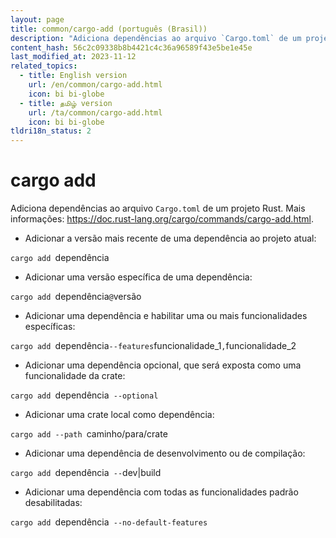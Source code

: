 ```yaml
---
layout: page
title: common/cargo-add (português (Brasil))
description: "Adiciona dependências ao arquivo `Cargo.toml` de um projeto Rust."
content_hash: 56c2c09338b8b4421c4c36a96589f43e5be1e45e
last_modified_at: 2023-11-12
related_topics:
  - title: English version
    url: /en/common/cargo-add.html
    icon: bi bi-globe
  - title: தமிழ் version
    url: /ta/common/cargo-add.html
    icon: bi bi-globe
tldri18n_status: 2
---
```

# cargo add

Adiciona dependências ao arquivo `Cargo.toml` de um projeto Rust.
Mais informações: <https://doc.rust-lang.org/cargo/commands/cargo-add.html>.

- Adicionar a versão mais recente de uma dependência ao projeto atual:

`cargo add `<span class="tldr-var badge badge-pill bg-dark-lm bg-white-dm text-white-lm text-dark-dm font-weight-bold">dependência</span>

- Adicionar uma versão específica de uma dependência:

`cargo add `<span class="tldr-var badge badge-pill bg-dark-lm bg-white-dm text-white-lm text-dark-dm font-weight-bold">dependência</span>`@`<span class="tldr-var badge badge-pill bg-dark-lm bg-white-dm text-white-lm text-dark-dm font-weight-bold">versão</span>

- Adicionar uma dependência e habilitar uma ou mais funcionalidades específicas:

`cargo add `<span class="tldr-var badge badge-pill bg-dark-lm bg-white-dm text-white-lm text-dark-dm font-weight-bold">dependência</span>` --features `<span class="tldr-var badge badge-pill bg-dark-lm bg-white-dm text-white-lm text-dark-dm font-weight-bold">funcionalidade_1</span>`,`<span class="tldr-var badge badge-pill bg-dark-lm bg-white-dm text-white-lm text-dark-dm font-weight-bold">funcionalidade_2</span>

- Adicionar uma dependência opcional, que será exposta como uma funcionalidade da crate:

`cargo add `<span class="tldr-var badge badge-pill bg-dark-lm bg-white-dm text-white-lm text-dark-dm font-weight-bold">dependência</span>` --optional`

- Adicionar uma crate local como dependência:

`cargo add --path `<span class="tldr-var badge badge-pill bg-dark-lm bg-white-dm text-white-lm text-dark-dm font-weight-bold">caminho/para/crate</span>

- Adicionar uma dependência de desenvolvimento ou de compilação:

`cargo add `<span class="tldr-var badge badge-pill bg-dark-lm bg-white-dm text-white-lm text-dark-dm font-weight-bold">dependência</span>` --`<span class="tldr-var badge badge-pill bg-dark-lm bg-white-dm text-white-lm text-dark-dm font-weight-bold">dev|build</span>

- Adicionar uma dependência com todas as funcionalidades padrão desabilitadas:

`cargo add `<span class="tldr-var badge badge-pill bg-dark-lm bg-white-dm text-white-lm text-dark-dm font-weight-bold">dependência</span>` --no-default-features`
